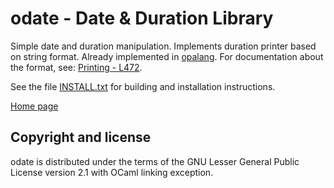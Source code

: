 odate - Date & Duration Library
===============================

Simple date and duration manipulation. Implements duration printer based
on string format. Already implemented in [opalang](http://opalang.org/). For
documentation about the format, see: [Printing - L472](https://github.com/MLstate/opalang/blob/master/lib/stdlib/core/date/duration.opa#L472).

See the file [INSTALL.txt](INSTALL.txt) for building and installation
instructions.

[Home page](https://github.com/hhugo/odate)

Copyright and license
---------------------

odate is distributed under the terms of the GNU Lesser General Public License
version 2.1 with OCaml linking exception.
